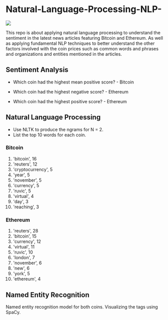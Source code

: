 # **Natural-Language-Processing-NLP-**
![](https://www.blumeglobal.com/wp-content/uploads/2018/11/NLP-image.jpg)

This repo is about applying natural language processing to understand the sentiment in the latest news articles featuring Bitcoin and Ethereum. As well as applying fundamental NLP techniques to better understand the other factors involved with the coin prices such as common words and phrases and organizations and entities mentioned in the articles.

## **Sentiment Analysis**
* Which coin had the highest mean positive score? - Bitcoin

* Which coin had the highest negative score? - Ethereum

* Which coin had the highest positive score? - Ethereum


## **Natural Language Processing**
* Use NLTK to produce the ngrams for N = 2.
* List the top 10 words for each coin.

### Bitcoin
  
  1. 'bitcoin', 16
  2. 'reuters', 12
  3. 'cryptocurrency', 5
  4. 'year', 5
  5. 'november', 5
  6. 'currency', 5
  7. 'ruvic', 5
  8. 'virtual', 4
  9. 'day', 3
  10. 'reaching', 3

### Ethereum
   
  1. 'reuters', 28
  2. 'bitcoin', 15
  3. 'currency', 12
  4. 'virtual', 11
  5. 'ruvic', 10
  6. 'london', 7
  7. 'november', 6
  8. 'new', 6
  9. 'york', 5
  10. 'ethereum', 4

## **Named Entity Recognition**
Named entity recognition model for both coins. Visualizing the tags using SpaCy.

